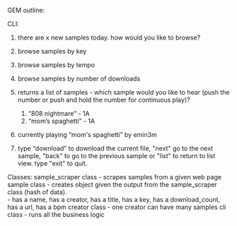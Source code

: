 GEM outline:

CLI:
1. there are x new samples today. how would you like to browse?

 1. browse samples by key
 2. browse samples by tempo
 3. browse samples by number of downloads


3. returns a list of samples - which sample would you like to hear (push the number or push and hold the number for continuous play)?

	1. “808 nightmare” - 1A
	2. “mom’s spaghetti” - 1A


4. currently playing “mom's spaghetti” by emin3m

5. type “download” to download the current file, "next" go to the next sample, "back" to go to the previous sample or "list" to return to list view. type "exit" to quit.



Classes:
sample_scraper class - scrapes samples from a given web page
sample class - creates object given the output from the sample_scraper class (hash of data).        
              - has a name, has a creator, has a title, has a key, has a download_count, has a url, has a bpm
creator class - one creator can have many samples
cli class - runs all the business logic
